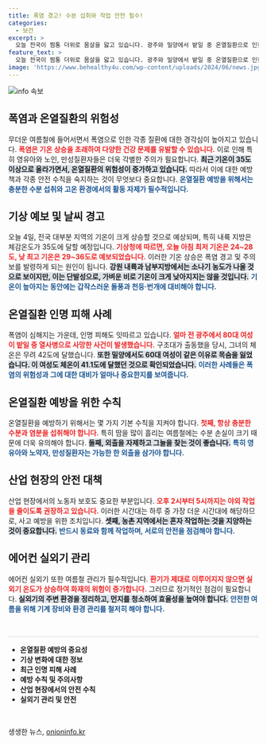 ```yaml
---
title: 폭염 경고! 수분 섭취와 작업 안전 필수!
categories:
  - 보건
excerpt: >
  오늘 전국이 찜통 더위로 몸살을 앓고 있습니다. 광주와 밀양에서 밭일 중 온열질환으로 인한 인명 피해가 발생해 심각성을 더하고 있습니다. 기온이 36도까지 오르는 가운데, 더욱 철저한 대비가 필요합니다!
feature_text: >
  오늘 전국이 찜통 더위로 몸살을 앓고 있습니다. 광주와 밀양에서 밭일 중 온열질환으로 인한 인명 피해가 발생해 심각성을 더하고 있습니다. 기온이 36도까지 오르는 가운데, 더욱 철저한 대비가 필요합니다!
image: 'https://www.behealthy4u.com/wp-content/uploads/2024/06/news.jpg'
---
```


<p><img src="https://www.behealthy4u.com/wp-content/uploads/2024/06/news.jpg" alt="info 속보" /></p>

<h2 data-ke-size="size26">폭염과 온열질환의 위험성</h2>

<p data-ke-size="size16">무더운 여름철에 들어서면서 폭염으로 인한 각종 질환에 대한 경각심이 높아지고 있습니다. <b><span style="color: #ee2323;">폭염은 기온  
상승을 초래하여 다양한 건강 문제를 유발할 수 있습니다.</span></b> 이로 인해 특히 영유아와 노인, 만성질환자들은 더욱 각별한 주의가 필요합니다. <b><span style="background-color: #21538527;">최근 기온이 35도 이상으로 올라가면서, 온열질환의 위험성이 증가하고 있습니다.</span></b> 따라서 이에 대한 예방책과 각종 안전 수칙을 숙지하는 것이 무엇보다 중요합니다. <b><span style="color: #1a5490;">온열질환 예방을 위해서는 충분한 수분 섭취와 고온 환경에서의 활동 자제가 필수적입니다.</span></b></p>

<h2 data-ke-size="size26">기상 예보 및 날씨 경고</h2>

<p data-ke-size="size16">오늘 4일, 전국 대부분 지역의 기온이 크게 상승할 것으로 예상되며, 특히 내륙 지방은 체감온도가 35도에 달할 예정입니다. <b><span style="color: #ee2323;">기상청에 따르면, 오늘 아침 최저 기온은 24~28도, 낮 최고 기온은 29~36도로 예보되었습니다.</span></b> 이러한 기온 상승은 폭염 경고 및 주의보를 발령하게 되는 원인이 됩니다. <b><span style="background-color: #21538527;">강원 내륙과 남부지방에서는 소나기 농도가 나올 것으로 보이지만, 이는 단발성으로, 가벼운 비로 기온이 크게 낮아지지는 않을 것입니다.</span></b> <b><span style="color: #1a5490;">기온이 높아지는 동안에는 갑작스러운 돌풍과 천둥·번개에 대비해야 합니다.</span></b></p>

<h2 data-ke-size="size26">온열질환 인명 피해 사례</h2>

<p data-ke-size="size16">폭염이 심해지는 가운데, 인명 피해도 잇따르고 있습니다. <b><span style="color: #ee2323;">얼마 전 광주에서 80대 여성이 밭일 중 열사병으로 사망한 사건이 발생했습니다.</span></b> 구조대가 출동했을 당시, 그녀의 체온은 무려 42도에 달했습니다. <b><span style="background-color: #21538527;">또한 밀양에서도 60대 여성이 같은 이유로 목숨을 잃었습니다. 이 여성도 체온이 41.1도에 달했던 것으로 확인되었습니다.</span></b> <b><span style="color: #1a5490;">이러한 사례들은 폭염의 위험성과 그에 대한 대비가 얼마나 중요한지를 보여줍니다.</span></b></p>

<h2 data-ke-size="size26">온열질환 예방을 위한 수칙</h2>

<p data-ke-size="size16">온열질환을 예방하기 위해서는 몇 가지 기본 수칙을 지켜야 합니다. <b><span style="color: #ee2323;">첫째, 항상 충분한 수분과 염분을 섭취해야 합니다.</span></b> 특히 땀을 많이 흘리는 여름철에는 수분 손실이 크기 때문에 더욱 유의해야 합니다. <b><span style="background-color: #21538527;">둘째, 외출을 자제하고 그늘을 찾는 것이 좋습니다.</span></b> <b><span style="color: #1a5490;">특히 영유아와 노약자, 만성질환자는 가능한 한 외출을 삼가야 합니다.</span></b></p>

<h2 data-ke-size="size26">산업 현장의 안전 대책</h2>

<p data-ke-size="size16">산업 현장에서의 노동자 보호도 중요한 부분입니다. <b><span style="color: #ee2323;">오후 2시부터 5시까지는 야외 작업을 줄이도록 권장하고 있습니다.</span></b> 이러한 시간대는 하루 중 가장 더운 시간대에 해당하므로, 사고 예방을 위한 조치입니다. <b><span style="background-color: #21538527;">셋째, 농촌 지역에서는 혼자 작업하는 것을 지양하는 것이 중요합니다.</span></b> <b><span style="color: #1a5490;">반드시 동료와 함께 작업하며, 서로의 안전을 점검해야 합니다.</span></b></p>

<h2 data-ke-size="size26">에어컨 실외기 관리</h2>

<p data-ke-size="size16">에어컨 실외기 또한 여름철 관리가 필수적입니다. <b><span style="color: #ee2323;">환기가 제대로 이루어지지 않으면 실외기 온도가 상승하여 화재의 위험이 증가합니다.</span></b> 그러므로 정기적인 점검이 필요합니다. <b><span style="background-color: #21538527;">실외기의 주변 환경을 정리하고, 먼지를 청소하여 효율성을 높여야 합니다.</span></b> <b><span style="color: #1a5490;">안전한 여름을 위해 기계 장비와 환경 관리를 철저히 해야 합니다.</span></b></p>

<p data-ke-size="size16">&nbsp;</p>

<hr style="height:3px; border:none; background-color:#eee;" />

<ul>
    <li><b>온열질환 예방의 중요성</b></li>
    <li><b>기상 변화에 대한 정보</b></li>
    <li><b>최근 인명 피해 사례</b></li>
    <li><b>예방 수칙 및 주의사항</b></li>
    <li><b>산업 현장에서의 안전 수칙</b></li>
    <li><b>실외기 관리 및 안전</b></li>
</ul>

<p data-ke-size="size16">&nbsp;</p>
생생한 뉴스, <a href="https://onioninfo.kr" rel="dofollow">onioninfo.kr</a>


